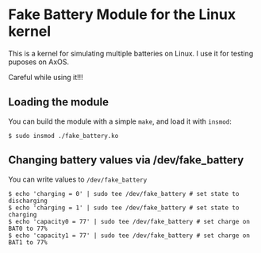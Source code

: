 # Fake Battery Module for the Linux kernel

This is a kernel for simulating multiple batteries on Linux.
I use it for testing puposes on AxOS.

Careful while using it!!!


## Loading the module

You can build the module with a simple `make`, and load it with `insmod`:

    $ sudo insmod ./fake_battery.ko

## Changing battery values via /dev/fake\_battery

You can write values to `/dev/fake_battery`

    $ echo 'charging = 0' | sudo tee /dev/fake_battery # set state to discharging
    $ echo 'charging = 1' | sudo tee /dev/fake_battery # set state to charging
    $ echo 'capacity0 = 77' | sudo tee /dev/fake_battery # set charge on BAT0 to 77%
    $ echo 'capacity1 = 77' | sudo tee /dev/fake_battery # set charge on BAT1 to 77%

